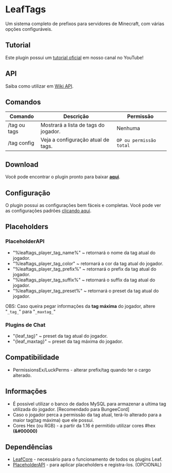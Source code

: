 # LeafTags
Um sistema completo de prefixos para servidores de Minecraft, com várias opções configuráveis. 

## Tutorial
Este plugin possui um [tutorial oficial](https://youtu.be/Ip27Vz8Jq9Y?t=171) em nosso canal no YouTube!

## API
Saiba como utilizar em [Wiki API](https://github.com/leafcodebr/LeafTags/wiki).

## Comandos

|Comando         |Descrição                      |Permissão                    |
|----------------|-------------------------------|-----------------------------|
|/tag ou tags |Mostrará a lista de tags do jogador.|Nenhuma    |
|/tag config|Veja a configuração atual de tags.|`OP ou permissão total`|

## Download

Você pode encontrar o plugin pronto para baixar [**aqui**](https://github.com/leafcodebr/LeafTags/releases).

## Configuração

O plugin possui as configurações bem fáceis e completas. Você pode ver as configurações padrões [clicando aqui](https://github.com/leafcodebr/LeafTags/tree/main/configs).

## Placeholders

### PlaceholderAPI

- "%leaftags_player_tag_name%" ~ retornará o nome da tag atual do jogador.
- "%leaftags_player_tag_color" ~ retornará a cor da tag atual do jogador.
- "%leaftags_player_tag_prefix%" ~ retornará o prefix da tag atual do jogador.
- "%leaftags_player_tag_suffix%" ~ retornará o suffix da tag atual do jogador.
- "%leaftags_player_tag_preset%" ~ retornará o preset da tag atual do jogador.

OBS: Caso queira pegar informações da **tag máxima** do jogador, altere "`_tag_`" para "`_maxtag_`"

### Plugins de Chat
- "{leaf_tag}" ~ preset da tag atual do jogador.
- "{leaf_maxtag}" ~ preset da tag máxima do jogador.

## Compatibilidade
- PermissionsEx/LuckPerms - alterar prefix/tag quando ter o cargo alterado.

## Informações
- É possível utilizar o banco de dados MySQL para armazenar a ultima tag utilizada do jogador. [Recomendado para BungeeCord]
- Caso o jogador perca a permissão da tag atual, terá-lo alterado para a maior tag(tag máxima) que ele possui. 
- Cores Hex (ou RGB) - a partir da 1.16 é permitido utilizar cores #hex **(&#00000)**

## Dependências

- [LeafCore](https://github.com/leafcodebr/LeafCore/releases) - necessário para o funcionamento de todos os plugins Leaf.
- [PlaceholderAPI](https://www.spigotmc.org/resources/placeholderapi.6245/) - para aplicar placeholders e registra-los. (OPCIONAL)
```

